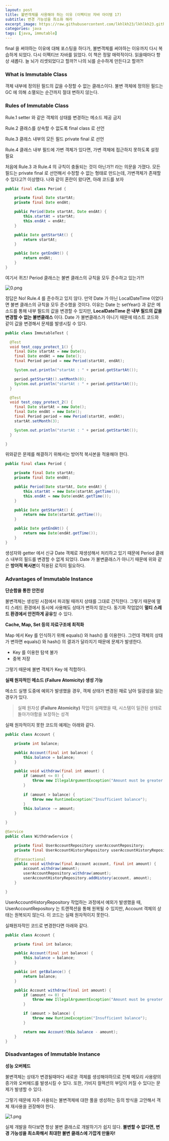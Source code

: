 ```yaml
---
layout: post
title: 불변객체를 사용해야 하는 이유 (이펙티브 자바 아이템 17)
subtitle: 변경 가능성을 최소화 해라
excerpt_image: https://raw.githubusercontent.com/lkhlkh23/lkhlkh23.github.io/master/images/2024-07-22/banner.png
categories: java
tags: [java, immutable]
---
```

final 을 써야하는 이유에 대해 포스팅을 하다가, 불변객체를 써야하는 이유까지 다시 복습하게 되었다. 다시 이펙티브 자바를 읽었다. 이 책은 정말 매력적이다. 읽을때마다 항상 새롭다. 늘 뇌가 리셋되었다고 할까?! 나의 뇌를 순수하게 만든다고 할까?!


### What is Immutable Class

객체 내부에 정의된 필드의 값을 수정할 수 없는 클래스이다. 불변 객체에 정의된 필드는 GC 에 의해 소멸되는 순간까지 절대 변하지 않는다.

### Rules of Immutable Class

Rule.1 setter 와 같은 객체의 상태를 변경하는 메소드 제공 금지

Rule.2 클래스를 상속할 수 없도록 final class 로 선언

Rule.3 클래스 내부의 모든 필드 private final 로 선언

Rule.4 클래스 내부 필드에 가변 객체가 있다면, 가변 객체에 접근하지 못하도록 설정 필요

처음에 Rule.3 과 Rule.4 의 규칙이 충돌되는 것이 아닌가?! 라는 의문을 가졌다. 모든 필드는 private final 로 선언해서 수정할 수 없는 형태로 만드는데, 가변객체가 존재할 수 있다고?! 이상했다. 나와 같이 혼란이 왔다면, 아래 코드를 보자



```java
public final class Period {

	private final Date startAt;
	private final Date endAt;

	public Period(Date startAt, Date endAt) {
		this.startAt = startAt;
		this.endAt = endAt;
	}

	public Date getStartAt() {
		return startAt;
	}

	public Date getEndAt() {
		return endAt;
	}
}
```

여기서 퀴즈! Period 클래스는 불변 클래스의 규칙을 모두 준수하고 있는가?!

![0.png](https://raw.githubusercontent.com/lkhlkh23/lkhlkh23.github.io/master/images/2024-07-22/0.png)

정답은 No! Rule.4 를 준수하고 있지 않다. 만약 Date 가 아닌 LocalDateTime 이었다면 불변 클래스의 규칙을 모두 준수했을 것이다. 이유는 Date 는 setYear() 과 같은 메소드를 통해 내부 필드의 값을 변경할 수 있지만, **LocalDateTime 은 내부 필드의 값을 변경할 수 없는 불변클래스** 이다. Date 가 불변클래스가 아니기 때문에 테스트 코드와 같이 값을 변경해서 문제를 발생시킬 수 있다.

```java
public class ImmutableTest {

  @Test
  void test_copy_protect_1() {
    final Date startAt = new Date();
    final Date endAt = new Date();
    final Period period = new Period(startAt, endAt);

    System.out.println("startAt : " + period.getStartAt());

    period.getStartAt().setMonth(0);
    System.out.println("startAt : " + period.getStartAt());
  }

  @Test
  void test_copy_protect_2() {
    final Date startAt = new Date();
    final Date endAt = new Date();
    final Period period = new Period(startAt, endAt);
    startAt.setMonth(3);

    System.out.println("startAt : " + period.getStartAt());
  }

}
```

위와같은 문제를 해결하기 위해서는 방어적 복사본을 적용해야 한다.

```java
public final class Period {

	private final Date startAt;
	private final Date endAt;

	public Period(Date startAt, Date endAt) {
		this.startAt = new Date(startAt.getTime());
		this.endAt = new Date(endAt.getTime());
	}

	public Date getStartAt() {
		return new Date(startAt.getTime());
	}

	public Date getEndAt() {
		return new Date(endAt.getTime());
	}
}
```

생성자와 getter 에서 신규 Date 객체로 재생성해서 처리하고 있기 때문에 Period 클래스 내부의 필드를 변경할 수 없게 되었다. Date 가 불변클래스가 아니기 때문에 위와 같은 **방어적 복사본**이 적용된 로직이 필요하다.

### Advantages of Immutable Instance

**단순함을 통한 안전성**

불변객체는 생성된 시점에서 파괴될 때까지 상태를 그대로 간직한다. 그렇기 때문에 멀티 스레드 환경에서 동시에 사용해도 상태가 변하지 않는다. 동기화 작업없이 **멀티 스레드 환경에서 안전하게 공유**할 수 있다.

**Cache, Map, Set 등의 자료구조에 최적화**

Map 에서 Key 를 인식하기 위해 equals() 와 hash() 를 이용한다. 그런데 객체의 상태가 변하면 equals() 와 hash() 의 결과가 달라지기 때문에 문제가 발생한다.

- Key 를 이용한 탐색 불가
- 중복 저장

그렇기 때문에 불변 객체가 Key 에 적합하다.

**실패 원자적인 메소드 (Failure Atomicity) 생성 가능**

메소드 실행 도중에 예외가 발생했을 경우, 객체 상태가 변경된 채로 남아 일광성을 잃는 경우가 있다.

> 실패 원자성 **(Failure Atomicity)**
작업이 실패했을 때, 시스템이 일관된 상태로 돌아가야함을 보장하는 성격
>

실패 원자적이지 못한 코드의 예제는 아래와 같다.

```java
public class Account {

	private int balance;

	public Account(final int balance) {
		this.balance = balance;
	}

	public void withdraw(final int amount) {
		if (amount <= 0) {
			throw new IllegalArgumentException("Amount must be greater than zero");
		}
		
		if (amount > balance) {
			throw new RuntimeException("Insufficient balance");
		}
		this.balance -= amount;
	}

}
```
```java
@Service
public class WithdrawService {

	private final UserAccountRepository userAccountRepository;
	private final UserAccountHistoryRepository userAccountHistoryRepository;

	@Transactional
	public void withdraw(final Account account, final int amount) {
		account.withdraw(amount);
		userAccountRepository.withdraw(amount);
		userAccountHistoryRepository.addHistory(account, amount);
	}

}
```

UserAccountHistoryRepository 작업하는 과정에서 예외가 발생했을 때, UserAccountRepository 는 트랜잭션을 통해 원복될 수 있지만, Account 객체의 상태는 원복되지 않는다. 이 코드는 실패 원자적이지 못한다.

실패원자적인 코드로 변경한다면 아래와 같다.

```java
public class Account {

    private final int balance;

    public Account(final int balance) {
        this.balance = balance;
    }

    public int getBalance() {
        return balance;
    }

    public Account withdraw(final int amount) {
        if (amount <= 0) {
            throw new IllegalArgumentException("Amount must be greater than zero");
        }

        if (amount > balance) {
            throw new RuntimeException("Insufficient balance");
        }

        return new Account(this.balance - amount);
    }
}
```

### Disadvantages of Immutable Instance

**성능 오버헤드**

불변객체는 상태가 변경될때마다 새로운 객체를 생성해야하므로 전체 메모리 사용량의 증가와 오버헤드를 발생시킬 수 있다. 또한, 가비지 컬렉션의 부담이 커질 수 있다는 문제가 발생할 수 있다.

그렇기 때문에 자주 사용되는 불변객체에 대한 풀을 생성하는 등의 방식을 고안해서 객체 재사용을 권장해야 한다.

![1.png](https://raw.githubusercontent.com/lkhlkh23/lkhlkh23.github.io/master/images/2024-07-22/1.png)

실제 개발을 하다보면 항상 불변 클래스로 개발하기가 쉽지 않다. **불변할 수 없다면, 변경 가능성을 최소화해서 최대한 불변 클래스에 가깝게 만들자!**
